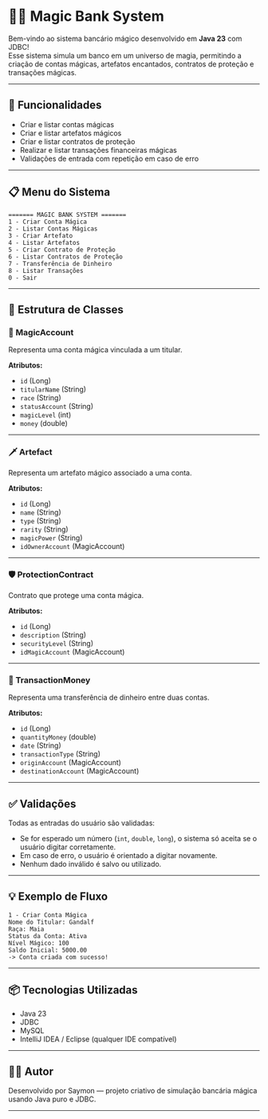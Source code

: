 # 🧙‍♂️ Magic Bank System

Bem-vindo ao sistema bancário mágico desenvolvido em **Java 23** com JDBC!  
Esse sistema simula um banco em um universo de magia, permitindo a criação de contas mágicas, artefatos encantados, contratos de proteção e transações mágicas.

---

## 🚀 Funcionalidades

- Criar e listar contas mágicas
- Criar e listar artefatos mágicos
- Criar e listar contratos de proteção
- Realizar e listar transações financeiras mágicas
- Validações de entrada com repetição em caso de erro

---

## 📋 Menu do Sistema

```text
======= MAGIC BANK SYSTEM =======
1 - Criar Conta Mágica
2 - Listar Contas Mágicas
3 - Criar Artefato
4 - Listar Artefatos
5 - Criar Contrato de Proteção
6 - Listar Contratos de Proteção
7 - Transferência de Dinheiro
8 - Listar Transações
0 - Sair
```

---

## 🧾 Estrutura de Classes

### 🔮 MagicAccount
Representa uma conta mágica vinculada a um titular.

**Atributos:**
- `id` (Long)
- `titularName` (String)
- `race` (String)
- `statusAccount` (String)
- `magicLevel` (int)
- `money` (double)

---

### 🗡️ Artefact
Representa um artefato mágico associado a uma conta.

**Atributos:**
- `id` (Long)
- `name` (String)
- `type` (String)
- `rarity` (String)
- `magicPower` (String)
- `idOwnerAccount` (MagicAccount)

---

### 🛡️ ProtectionContract
Contrato que protege uma conta mágica.

**Atributos:**
- `id` (Long)
- `description` (String)
- `securityLevel` (String)
- `idMagicAccount` (MagicAccount)

---

### 💸 TransactionMoney
Representa uma transferência de dinheiro entre duas contas.

**Atributos:**
- `id` (Long)
- `quantityMoney` (double)
- `date` (String)
- `transactionType` (String)
- `originAccount` (MagicAccount)
- `destinationAccount` (MagicAccount)

---

## ✅ Validações

Todas as entradas do usuário são validadas:
- Se for esperado um número (`int`, `double`, `long`), o sistema só aceita se o usuário digitar corretamente.
- Em caso de erro, o usuário é orientado a digitar novamente.
- Nenhum dado inválido é salvo ou utilizado.

---

## 💡 Exemplo de Fluxo

```text
1 - Criar Conta Mágica
Nome do Titular: Gandalf
Raça: Maia
Status da Conta: Ativa
Nível Mágico: 100
Saldo Inicial: 5000.00
-> Conta criada com sucesso!
```

---

## 📦 Tecnologias Utilizadas

- Java 23
- JDBC
- MySQL
- IntelliJ IDEA / Eclipse (qualquer IDE compatível)

---

## 👨‍💻 Autor

Desenvolvido por Saymon — projeto criativo de simulação bancária mágica usando Java puro e JDBC.

---
